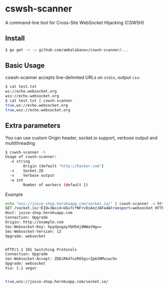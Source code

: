 # cswsh-scanner

A command-line tool for Cross-Site WebSocket Hijacking (CSWSH)

## Install

```bash
$ go get -v -u github.com/ambalabanov/cswsh-scanner/...
```

## Basic Usage

cswsh-scanner accepts line-delimited URLs on `stdin`, output `csv`:

```bash
$ cat test.txt
ws://echo.websocket.org
wss://echo.websocket.org
$ cat test.txt | cswsh-scanner
true,ws://echo.websocket.org
true,wss://echo.websocket.org

```

## Extra parameters

You can use custom Origin header, socket.io support, verbose output and multithreading

```bash
$ cswsh-scanner -h
Usage of cswsh-scanner:
  -o string
    	Origin (default "http://hacker.com")
  -s	Socket.IO
  -v	Verbose output
  -w int
    	Number of workers (default 1)
```

Example

```bash
echo "wss://juice-shop.herokuapp.com/socket.io/" | cswsh-scanner -o http://example.com -s -v -w 10
GET /socket.io/?EIO=3&sid=UGv7cfNFrvOiAezJAFa4&transport=websocket HTTP/1.1
Host: juice-shop.herokuapp.com
Connection: Upgrade
Origin: http://example.com
Sec-Websocket-Key: hpydpogayYbH54j8WWatHg==
Sec-Websocket-Version: 13
Upgrade: websocket


HTTP/1.1 101 Switching Protocols
Connection: Upgrade
Sec-Websocket-Accept: ZD8iR647ozR65gsrZpA30Mvcw/U=
Upgrade: websocket
Via: 1.1 vegur


true,wss://juice-shop.herokuapp.com/socket.io/
```

